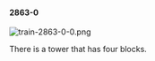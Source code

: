#### 2863-0
![train-2863-0-0.png](https://github.com/lil-lab/nlvr/raw/master/nlvr/train/images/76/train-2863-0-0.png "train-2863-0-0.png")

There is  a tower that has four blocks.